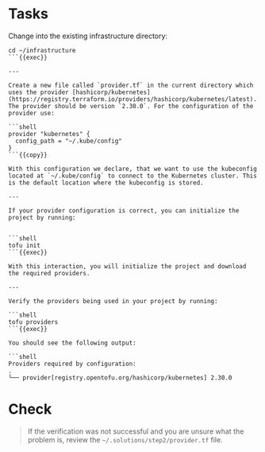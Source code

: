 # Tasks

Change into the existing infrastructure directory:

```shell
cd ~/infrastructure
```{{exec}}

---

Create a new file called `provider.tf` in the current directory which uses the provider [hashicorp/kubernetes](https://registry.terraform.io/providers/hashicorp/kubernetes/latest). The provider should be version `2.30.0`. For the configuration of the provider use:

```shell
provider "kubernetes" { 
  config_path = "~/.kube/config"
}
```{{copy}}

With this configuration we declare, that we want to use the kubeconfig located at `~/.kube/config` to connect to the Kubernetes cluster. This is the default location where the kubeconfig is stored.

---

If your provider configuration is correct, you can initialize the project by running:


```shell
tofu init
```{{exec}}

With this interaction, you will initialize the project and download the required providers.

--- 

Verify the providers being used in your project by running:

```shell
tofu providers
```{{exec}}

You should see the following output:

```shell
Providers required by configuration:
.
└── provider[registry.opentofu.org/hashicorp/kubernetes] 2.30.0
```

# Check

> If the verification was not successful and you are unsure what the problem is, review the  `~/.solutions/step2/provider.tf` file.

